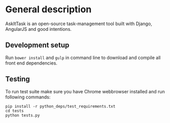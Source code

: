 # General description
AskItTask is an open-source task-management tool built with Django, AngularJS and good intentions.


## Development setup
Run ```bower install``` and  ```gulp``` in command line to download and compile all front end dependencies.

## Testing
To run test suite make sure you have Chrome webbrowser installed and run following commands:

```
pip install -r python_deps/test_requirements.txt
cd tests
python tests.py
```
